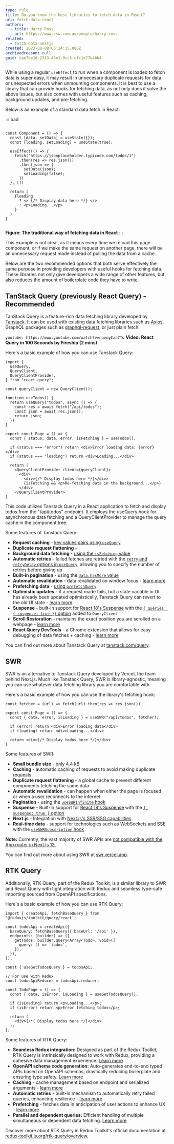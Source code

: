 ```yaml
---
type: rule
title: Do you know the best libraries to fetch data in React?
uri: fetch-data-react
authors:
  - title: Harry Ross
    url: https://www.ssw.com.au/people/harry-ross
related:
  - fetch-data-nextjs
created: 2023-08-08T05:24:35.000Z
archivedreason: null
guid: cae7be1d-2313-43e1-8cc5-cfc1e77b4bb4
---
```


While using a regular `useEffect` to run when a component is loaded to fetch data is super easy, it may result in unnecesary duplicate requests for data or unexpected errors when unmounting components. It is best to use a library that can provide hooks for fetching data, as not only does it solve the above issues, but also comes with useful features such as caching, background updates, and pre-fetching. 

<!--endintro-->

Below is an example of a standard data fetch in React:

::: bad
```tsx

const Component = () => {
  const [data, setData] = useState({});
  const [loading, setLoading] = useState(true);

  useEffect(() => {
    fetch("https://jsonplaceholder.typicode.com/todos/1")
      .then(res => res.json())
      .then(json => {
        setData(json);
        setLoading(false);
      })
  }, [])

  return (
    {loading
      ? <> {/* Display data here */} </>
      : <p>Loading...</p>
    }
  )
}


```
**Figure: The traditional way of fetching data in React**
:::

This example is not ideal, as it means every time we reload this page component, or if we make the same request on another page, there will be an unnecessary request made instead of pulling the data from a cache. 

Below are the two recommended options that both serve effectively the same purpose in providing developers with useful hooks for fetching data. These libraries not only give developers a wide range of other features, but also reduces the amount of boilerplate code they have to write. 

## TanStack Query (previously React Query) - Recommended

TanStack Query is a feature-rich data fetching library developed by [Tanstack](https://tanstack.com/). It can be used with existing data fetching libraries such as [Axios](https://www.npmjs.com/package/axios), GraphQL packages such as [graphql-request](https://www.npmjs.com/package/graphql-request), or just plain fetch. 

`youtube: https://www.youtube.com/watch?v=novnyCaa7To`
**Video: React Query in 100 Seconds by Fireship (2 mins)**

Here's a basic example of how you can use Tanstack Query:

```tsx
import {
  useQuery,
  QueryClient,
  QueryClientProvider,
} from "react-query";

const queryClient = new QueryClient();

function useTodos() {
  return useQuery("todos", async () => {
    const res = await fetch("/api/todos");
    const json = await res.json();
    return json;
  })
}

export const Page = () => {
  const { status, data, error, isFetching } = useTodos();

  if (status === "error") return <div>Error loading data: {error}</div>
  if (status === "loading") return <div>Loading...</div>

  return (
    <QueryClientProvider client={queryClient}>
      <div>
        <div>{/* Display todos here */}</div>
        {isFetching && <p>Re-fetching data in the background...</p>}
      </div>
    </QueryClientProvider>
}

```
This code utilizes Tanstack Query in a React application to fetch and display todos from the "/api/todos" endpoint. It employs the useQuery hook for asynchronous data fetching and a QueryClientProvider to manage the query cache in the component tree.

Some features of Tanstack Query:

* **Request caching** - [key values pairs using `useQuery`](https://tanstack.com/query/latest/docs/react/guides/query-keys)
* **Duplicate request flattening** - 
* **Background data fetching** - [using the `isFetching` value](https://tanstack.com/query/latest/docs/react/guides/background-fetching-indicators)
* **Automatic retries** - failed fetches are retried with the [`retry` and `retryDelay` options in `useQuery`](https://tanstack.com/query/latest/docs/react/guides/query-retries), allowing you to specify the number of retries before giving up
* **Built-in pagination** - using the [`data.hasMore` value](https://tanstack.com/query/latest/docs/react/guides/paginated-queries)
* **Automatic revalidation** - data revalidated on window focus - [learn more](https://tanstack.com/query/latest/docs/react/guides/window-focus-refetching)
* **Prefetching data** - [using `prefetchQuery`](https://tanstack.com/query/latest/docs/react/guides/prefetching)
* **Optimistic updates** - if a request made fails, but a state variable in UI has already been updated optimistically, Tanstack Query can revert to the old UI state - [learn more](https://tanstack.com/query/v4/docs/react/guides/optimistic-updates)
* **Suspense** - built-in support for [React 18's Suspense](https://react.dev/reference/react/Suspense) with the [`{ queries: { suspense: true }}` option](https://tanstack.com/query/v4/docs/react/guides/suspense) added to `QueryClient`
* **Scroll Restoration** - maintains the exact position you are scrolled on a webpage - [learn more](https://tanstack.com/query/v4/docs/react/guides/scroll-restoration)
* **React Query DevTools** - a Chrome extension that allows for easy debugging of data fetches + caching - [learn more](https://tanstack.com/query/v4/docs/react/devtools)


You can find out more about Tanstack Query at [tanstack.com/query](https://tanstack.com/query/).

## SWR

SWR is an alternative to Tanstack Query developed by Vercel, the team behind Next.js. Much like Tanstack Query, SWR is library-agnostic, meaning you can use whatever data fetching library you are comfortable with.

Here's a basic example of how you can use the library's fetching hook:

```tsx
const fetcher = (url) => fetch(url).then(res => res.json())

export const Page = () => {
  const { data, error, isLoading } = useSWR("/api/todos", fetcher);

  if (error) return <div>Error loading data</div>
  if (loading) return <div>Loading...</div>

  return <div>{/* Display todos here */}</div>
}
```

Some features of SWR: 

* **Small bundle size** - [only 4.4 kB](https://bundlephobia.com/package/swr@2.2.0)
* **Caching** - automatic caching of requests to avoid making duplicate requests
* **Duplicate request flattening** - a global cache to prevent different components fetching the same data
* **Automatic revalidation** - can happen when either the page is focused or when a user reconnects to the internet
* **Pagination** - using the [`useSWRInfinite` hook](https://swr.vercel.app/docs/pagination)
* **Suspense** - Built-in support for [React 18's Suspense](https://react.dev/reference/react/Suspense) with the [`{ suspense: true }` option](https://swr.vercel.app/docs/suspense)
* **Next.js** - Integration with [Next.js's SSR/SSG capabilities](https://swr.vercel.app/docs/with-nextjs)
* **Real-time data** - support for technologies such as WebSockets and SSE with the [`useSWRSubscription` hook](https://swr.vercel.app/docs/subscription)

**Note:** Currently, the vast majority of SWR APIs are [not compatible with the App router in Next.js 13.](https://swr.vercel.app/docs/with-nextjs)

You can find out more about using SWR at [swr.vercel.app](https://swr.vercel.app/).

## RTK Query

Additionally, RTK Query, part of the Redux Toolkit, is a similar library to SWR and React Query with tight integration with Redux and seamless type-safe importing sourced from OpenAPI specifications. 

Here's a basic example of how you can use RTK Query:

```tsx
import { createApi, fetchBaseQuery } from '@reduxjs/toolkit/query/react';

const todosApi = createApi({
  baseQuery: fetchBaseQuery({ baseUrl: '/api' }),
  endpoints: (builder) => ({
    getTodos: builder.query<Array<Todo>, void>({
      query: () => 'todos',
    }),
  }),
});

const { useGetTodosQuery } = todosApi;

// For use with Redux
const todosApiReducer = todosApi.reducer;

const TodoPage = () => {
  const { data, isError, isLoading } = useGetTodosQuery();

  if (isLoading) return <p>Loading...</p>;
  if (isError) return <p>Error fetching todos</p>;

  return (
    <div>{/*( Display todos here */}</div>
  );
};
```

Some features of RTK Query: 

- **Seamless Redux integration:** Designed as part of the Redux Toolkit, RTK Query is intrinsically designed to work with Redux, providing a cohesive data management experience. [Learn more](https://redux-toolkit.js.org/introduction/getting-started#rtk-query)
- **OpenAPI schema code generation:** Auto-generates end-to-end typed APIs based on OpenAPI schemas, drastically reducing boilerplate and ensuring type safety. [Learn more](https://redux-toolkit.js.org/rtk-query/usage/code-generation#openapi)
- **Caching** - cache management based on endpoint and serialized arguments - [learn more](https://redux-toolkit.js.org/rtk-query/usage/cache-behavior)
- **Automatic retries** - built-in mechanism to automatically retry failed queries, enhancing resilience - [learn more](https://redux-toolkit.js.org/rtk-query/usage/polling)
- **Prefetching** - fetches data in anticipation of user actions to enhance UX - [learn more](https://redux-toolkit.js.org/rtk-query/usage/prefetching)
- **Parallel and dependent queries:** Efficient handling of multiple simultaneous or dependent data fetching. [Learn more](https://redux-toolkit.js.org/rtk-query/usage/customizing-queries#performing-multiple-requests-with-a-single-query)

Discover more about RTK Query in Redux Toolkit's official documentation at [redux-toolkit.js.org/rtk-query/overview](https://redux-toolkit.js.org/rtk-query/overview/).

